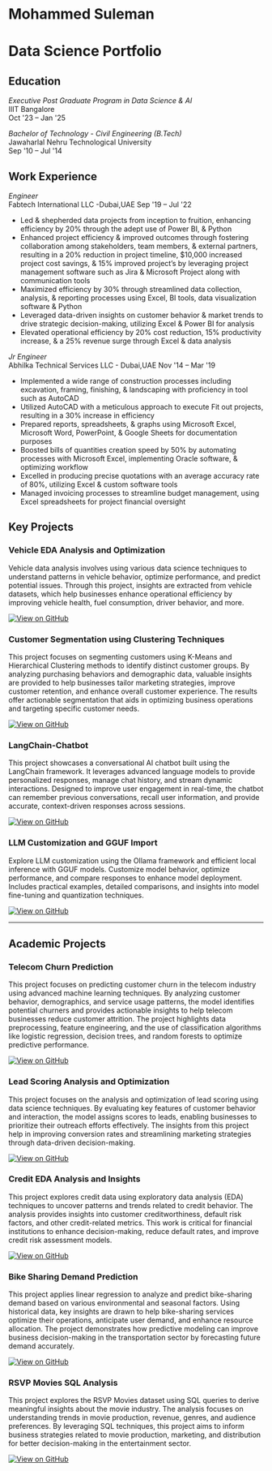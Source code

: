 # Mohammed Suleman
# Data Science Portfolio


## Education

*Executive Post Graduate Program in Data Science & AI*  
IIIT Bangalore  
Oct '23 – Jan '25

*Bachelor of Technology - Civil Engineering (B.Tech)*  
Jawaharlal Nehru Technological University  
Sep '10 – Jul '14

## Work Experience

*Engineer*  
Fabtech International LLC -Dubai,UAE
Sep '19 – Jul '22  
- Led & shepherded data projects from inception to fruition, enhancing efficiency by 20% through the adept 
use of Power BI, & Python
- Enhanced project efficiency & improved outcomes through fostering collaboration among stakeholders, 
team members, & external partners, resulting in a 20% reduction in project timeline, $10,000 increased 
project cost savings, & 15% improved project’s by leveraging project management software such as Jira 
& Microsoft Project along with communication tools
- Maximized efficiency by 30% through streamlined data collection, analysis, & reporting processes using 
Excel, BI tools, data visualization software & Python
- Leveraged data-driven insights on customer behavior & market trends to drive strategic decision-making, 
utilizing Excel & Power BI for analysis
- Elevated operational efficiency by 20% cost reduction, 15% productivity increase, & a 25% revenue 
surge through Excel & data analysis

*Jr Engineer*  
Abhilka Technical Services LLC - Dubai,UAE
Nov '14 – Mar '19  
- Implemented a wide range of construction processes including excavation, framing, finishing, & 
landscaping with proficiency in tool such as AutoCAD
- Utilized AutoCAD with a meticulous approach to execute Fit out projects, resulting in a 30% increase in 
efficiency
- Prepared reports, spreadsheets, & graphs using Microsoft Excel, Microsoft Word, PowerPoint, & Google 
Sheets for documentation purposes
- Boosted bills of quantities creation speed by 50% by automating processes with Microsoft Excel,
implementing Oracle software, & optimizing workflow
- Excelled in producing precise quotations with an average accuracy rate of 80%, utilizing Excel & custom 
software tools
- Managed invoicing processes to streamline budget management, using Excel spreadsheets for project 
financial oversight


## Key Projects


### Vehicle EDA Analysis and Optimization

Vehicle data analysis involves using various data science techniques to understand patterns in vehicle behavior, optimize performance, and predict potential issues. Through this project, insights are extracted from vehicle datasets, which help businesses enhance operational efficiency by improving vehicle health, fuel consumption, driver behavior, and more.

[![View on GitHub](https://img.shields.io/badge/GitHub-View_on_GitHub-blue?logo=GitHub)](https://github.com/suleman9mohammed/Vehicle_EDA_Analysis.)


### Customer Segmentation using Clustering Techniques

This project focuses on segmenting customers using K-Means and Hierarchical Clustering methods to identify distinct customer groups. By analyzing purchasing behaviors and demographic data, valuable insights are provided to help businesses tailor marketing strategies, improve customer retention, and enhance overall customer experience. The results offer actionable segmentation that aids in optimizing business operations and targeting specific customer needs.

[![View on GitHub](https://img.shields.io/badge/GitHub-View_on_GitHub-blue?logo=GitHub)]([https://github.com/ManjitSingh2003/customer-segmentation-clustering](https://github.com/suleman9mohammed/customer-segmentation-clustering))


### LangChain-Chatbot

This project showcases a conversational AI chatbot built using the LangChain framework. It leverages advanced language models to provide personalized responses, manage chat history, and stream dynamic interactions. Designed to improve user engagement in real-time, the chatbot can remember previous conversations, recall user information, and provide accurate, context-driven responses across sessions.

[![View on GitHub](https://img.shields.io/badge/GitHub-View_on_GitHub-blue?logo=GitHub)]([https://github.com/ManjitSingh2003/langchain-chatbot-demo](https://github.com/suleman9mohammed/langchain-chatbot-demo.))


### LLM Customization and GGUF Import

Explore LLM customization using the Ollama framework and efficient local inference with GGUF models. Customize model behavior, optimize performance, and compare responses to enhance model deployment. Includes practical examples, detailed comparisons, and insights into model fine-tuning and quantization techniques.

[![View on GitHub](https://img.shields.io/badge/GitHub-View_on_GitHub-blue?logo=GitHub)]([https://github.com/ManjitSingh2003/Llama3-GGUF-Customization-Ollama](https://github.com/suleman9mohammed/Llama3-GGUF-Customizati.on-Ollama))



-----------------------------------------------------------------------------------------------------------------------------------------------------------------------------



## Academic Projects


### Telecom Churn Prediction

This project focuses on predicting customer churn in the telecom industry using advanced machine learning techniques. By analyzing customer behavior, demographics, and service usage patterns, the model identifies potential churners and provides actionable insights to help telecom businesses reduce customer attrition. The project highlights data preprocessing, feature engineering, and the use of classification algorithms like logistic regression, decision trees, and random forests to optimize predictive performance.

[![View on GitHub](https://img.shields.io/badge/GitHub-View_on_GitHub-blue?logo=GitHub)](https://github.com/suleman9mohammed/Telecom-Customer-Churn-Prediction)


### Lead Scoring Analysis and Optimization

This project focuses on the analysis and optimization of lead scoring using data science techniques. By evaluating key features of customer behavior and interaction, the model assigns scores to leads, enabling businesses to prioritize their outreach efforts effectively. The insights from this project help in improving conversion rates and streamlining marketing strategies through data-driven decision-making.

[![View on GitHub](https://img.shields.io/badge/GitHub-View_on_GitHub-blue?logo=GitHub)](https://github.com/suleman9mohammed/LeadScoring_Suleman)


### Credit EDA Analysis and Insights

This project explores credit data using exploratory data analysis (EDA) techniques to uncover patterns and trends related to credit behavior. The analysis provides insights into customer creditworthiness, default risk factors, and other credit-related metrics. This work is critical for financial institutions to enhance decision-making, reduce default rates, and improve credit risk assessment models.

[![View on GitHub](https://img.shields.io/badge/GitHub-View_on_GitHub-blue?logo=GitHub)](https://github.com/suleman9mohammed/Credit-EDA-Analysis.)


### Bike Sharing Demand Prediction

This project applies linear regression to analyze and predict bike-sharing demand based on various environmental and seasonal factors. Using historical data, key insights are drawn to help bike-sharing services optimize their operations, anticipate user demand, and enhance resource allocation. The project demonstrates how predictive modeling can improve business decision-making in the transportation sector by forecasting future demand accurately.

[![View on GitHub](https://img.shields.io/badge/GitHub-View_on_GitHub-blue?logo=GitHub)](https://github.com/suleman9mohammed/Bike-Sharing-Demand-Prediction)


### RSVP Movies SQL Analysis

This project explores the RSVP Movies dataset using SQL queries to derive meaningful insights about the movie industry. The analysis focuses on understanding trends in movie production, revenue, genres, and audience preferences. By leveraging SQL techniques, this project aims to inform business strategies related to movie production, marketing, and distribution for better decision-making in the entertainment sector.

[![View on GitHub](https://img.shields.io/badge/GitHub-View_on_GitHub-blue?logo=GitHub)](https://github.com/suleman9mohammed/RSVP_Movies_SQL_Analysis)
